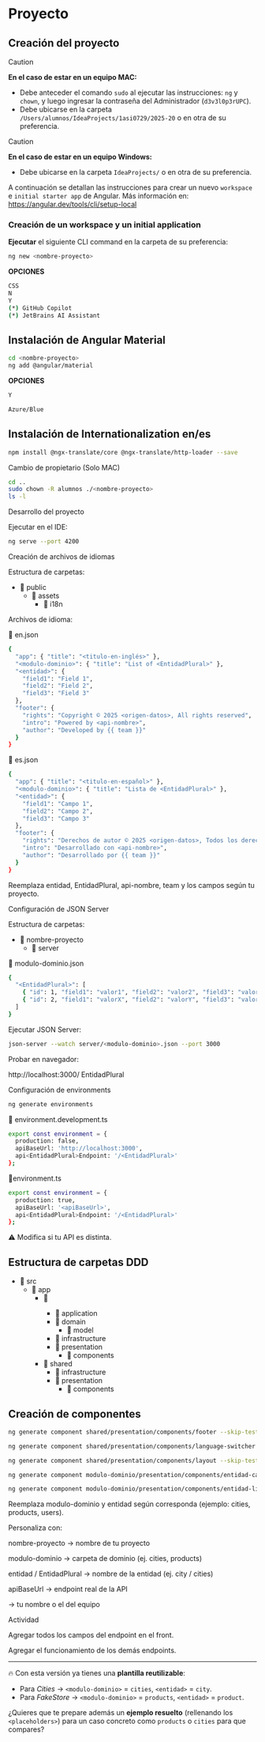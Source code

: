 # Proyecto <nombre-proyecto>

## Creación del proyecto

> [!CAUTION]
> **En el caso de estar en un equipo MAC:**
> - Debe anteceder el comando `sudo` al ejecutar las instrucciones: `ng` y `chown`, y luego ingresar la contraseña del Administrador (`d3v3l0p3rUPC`).
> - Debe ubicarse en la carpeta `/Users/alumnos/IdeaProjects/1asi0729/2025-20` o en otra de su preferencia.

> [!CAUTION]
> **En el caso de estar en un equipo Windows:**
> - Debe ubicarse en la carpeta `IdeaProjects/` o en otra de su preferencia.

A continuación se detallan las instrucciones para crear un nuevo `workspace` e `initial starter app` de Angular. Más información en: https://angular.dev/tools/cli/setup-local

### Creación de un workspace y un initial application

**Ejecutar** el siguiente CLI command en la carpeta de su preferencia:

```bash
ng new <nombre-proyecto>
```
**OPCIONES**
```bash
CSS
N
Y
(*) GitHub Copilot
(*) JetBrains AI Assistant
```
## Instalación de Angular Material
```bash
cd <nombre-proyecto>
ng add @angular/material
```
**OPCIONES**
```bash
Y
```
```bash
Azure/Blue
```
## Instalación de Internationalization en/es
```bash
npm install @ngx-translate/core @ngx-translate/http-loader --save
```
Cambio de propietario (Solo MAC)
```bash
cd ..
sudo chown -R alumnos ./<nombre-proyecto>
ls -l
```

Desarrollo del proyecto

Ejecutar en el IDE:
```bash
ng serve --port 4200
```

Creación de archivos de idiomas

Estructura de carpetas:
- 📂 public
  - 📁 assets
    - 📁 i18n

Archivos de idioma:

📄 en.json

```bash
{
  "app": { "title": "<titulo-en-inglés>" },
  "<modulo-dominio>": { "title": "List of <EntidadPlural>" },
  "<entidad>": {
    "field1": "Field 1",
    "field2": "Field 2",
    "field3": "Field 3"
  },
  "footer": {
    "rights": "Copyright © 2025 <origen-datos>, All rights reserved",
    "intro": "Powered by <api-nombre>",
    "author": "Developed by {{ team }}"
  }
}
```

📄 es.json
```bash
{
  "app": { "title": "<titulo-en-español>" },
  "<modulo-dominio>": { "title": "Lista de <EntidadPlural>" },
  "<entidad>": {
    "field1": "Campo 1",
    "field2": "Campo 2",
    "field3": "Campo 3"
  },
  "footer": {
    "rights": "Derechos de autor © 2025 <origen-datos>, Todos los derechos reservados",
    "intro": "Desarrollado con <api-nombre>",
    "author": "Desarrollado por {{ team }}"
  }
}
```
Reemplaza entidad, EntidadPlural, api-nombre, team y los campos según tu proyecto.



Configuración de JSON Server

Estructura de carpetas:

- 📂 nombre-proyecto
  - 📁 server

📄 modulo-dominio.json
```bash
{
  "<EntidadPlural>": [
    { "id": 1, "field1": "valor1", "field2": "valor2", "field3": "valor3" },
    { "id": 2, "field1": "valorX", "field2": "valorY", "field3": "valorZ" }
  ]
}
```
Ejecutar JSON Server:
```bash
json-server --watch server/<modulo-dominio>.json --port 3000
```

Probar en navegador:

http://localhost:3000/
EntidadPlural

Configuración de environments
```bash
ng generate environments
```
📄 environment.development.ts
```bash
export const environment = {
  production: false,
  apiBaseUrl: 'http://localhost:3000',
  api<EntidadPlural>Endpoint: '/<EntidadPlural>'
};
```

📄environment.ts

```bash
export const environment = {
  production: true,
  apiBaseUrl: '<apiBaseUrl>',
  api<EntidadPlural>Endpoint: '/<EntidadPlural>'
};
```
⚠️ Modifica <apiBaseUrl> si tu API es distinta.

## Estructura de carpetas DDD


- 📂 src
  - 📂 app
    - 📂 <modulo-dominio>
      - 📁 application
      - 📁 domain
        - 📁 model
      - 📁 infrastructure
      - 📁 presentation
        - 📁 components
    - 📂 shared
      - 📁 infrastructure
      - 📁 presentation
        - 📁 components
## Creación de componentes
```bash
ng generate component shared/presentation/components/footer --skip-tests=true
```
```bash
ng generate component shared/presentation/components/language-switcher --skip-tests=true
```
```bash
ng generate component shared/presentation/components/layout --skip-tests=true
```
```bash
ng generate component modulo-dominio/presentation/components/entidad-card --skip-tests=true
```
```bash
ng generate component modulo-dominio/presentation/components/entidad-list --skip-tests=true
```
Reemplaza modulo-dominio y entidad según corresponda (ejemplo: cities, products, users).


Personaliza con:

nombre-proyecto → nombre de tu proyecto

modulo-dominio → carpeta de dominio (ej. cities, products)

entidad / EntidadPlural → nombre de la entidad (ej. city / cities)

apiBaseUrl → endpoint real de la API

<team> → tu nombre o el del equipo


Actividad

Agregar todos los campos del endpoint en el front.

Agregar el funcionamiento de los demás endpoints.


---

🔥 Con esta versión ya tienes una **plantilla reutilizable**:  
- Para *Cities* → `<modulo-dominio>` = `cities`, `<entidad>` = `city`.  
- Para *FakeStore* → `<modulo-dominio>` = `products`, `<entidad>` = `product`.  

¿Quieres que te prepare además un **ejemplo resuelto** (rellenando los `<placeholders>`) para un caso concreto como `products` o `cities` para que compares?

